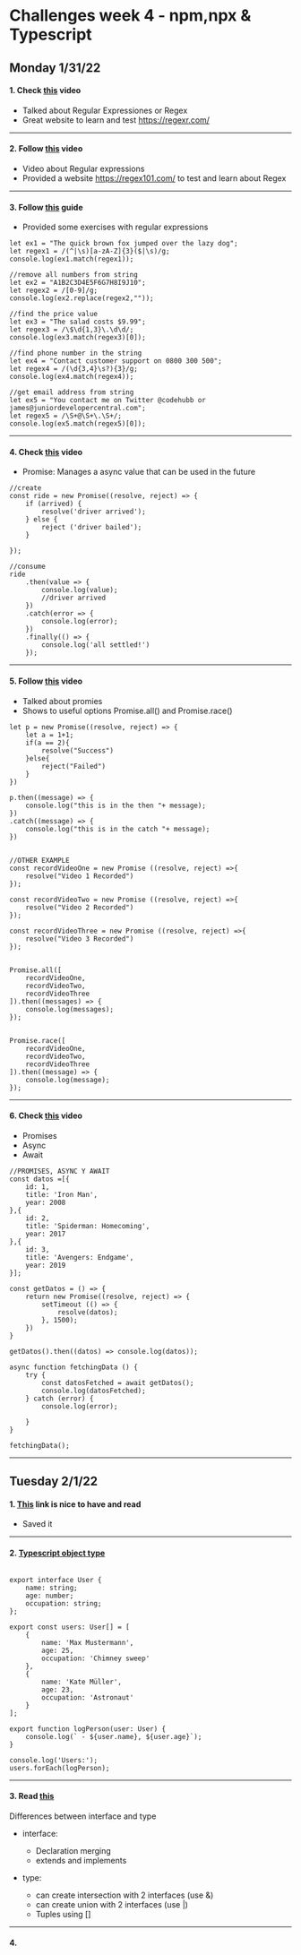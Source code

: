 # Challenges week 4 - npm,npx & Typescript


## Monday 1/31/22

#### 1. Check [this](https://www.youtube.com/watch?v=sXQxhojSdZM) video
* Talked about Regular Expressiones or Regex
* Great website to learn and test https://regexr.com/

***
#### 2. Follow [this](https://www.youtube.com/watch?v=909NfO1St0A) video
* Video about Regular expressions
* Provided a website https://regex101.com/ to test and learn about Regex

***
#### 3. Follow [this](https://dev.to/codebubb/javascript-regex-exercises-01-5078) guide
* Provided some exercises with regular expressions
```
let ex1 = "The quick brown fox jumped over the lazy dog";
let regex1 = /(^|\s)[a-zA-Z]{3}($|\s)/g;
console.log(ex1.match(regex1));

//remove all numbers from string
let ex2 = "A1B2C3D4E5F6G7H8I9J10";
let regex2 = /[0-9]/g;
console.log(ex2.replace(regex2,""));

//find the price value
let ex3 = "The salad costs $9.99";
let regex3 = /\$\d{1,3}\.\d\d/;
console.log(ex3.match(regex3)[0]);

//find phone number in the string
let ex4 = "Contact customer support on 0800 300 500";
let regex4 = /(\d{3,4}\s?){3}/g;
console.log(ex4.match(regex4));

//get email address from string
let ex5 = "You contact me on Twitter @codehubb or james@juniordevelopercentral.com";
let regex5 = /\S+@\S+\.\S+/;
console.log(ex5.match(regex5)[0]);
```

***
#### 4. Check [this](https://www.youtube.com/watch?v=RvYYCGs45L4) video
* Promise: Manages a async value that can be used in the future
```
//create
const ride = new Promise((resolve, reject) => {
    if (arrived) {
        resolve('driver arrived');
    } else {
        reject ('driver bailed');
    }

});

//consume
ride
    .then(value => {
        console.log(value);
        //driver arrived
    })
    .catch(error => {
        console.log(error);
    })
    .finally(() => {
        console.log('all settled!')
    });
```

***
#### 5. Follow [this](https://www.youtube.com/watch?v=DHvZLI7Db8E) video
* Talked about promies
* Shows to useful options Promise.all() and Promise.race()

```
let p = new Promise((resolve, reject) => {
    let a = 1+1;
    if(a == 2){
        resolve("Success")
    }else{
        reject("Failed")
    }
})

p.then((message) => {
    console.log("this is in the then "+ message);
})
.catch((message) => {
    console.log("this is in the catch "+ message);
})
```

```

//OTHER EXAMPLE
const recordVideoOne = new Promise ((resolve, reject) =>{
    resolve("Video 1 Recorded")
});

const recordVideoTwo = new Promise ((resolve, reject) =>{
    resolve("Video 2 Recorded")
});

const recordVideoThree = new Promise ((resolve, reject) =>{
    resolve("Video 3 Recorded")
});


Promise.all([
    recordVideoOne,
    recordVideoTwo,
    recordVideoThree
]).then((messages) => {
    console.log(messages);
});


Promise.race([
    recordVideoOne,
    recordVideoTwo,
    recordVideoThree
]).then((message) => {
    console.log(message);
});

```


***
#### 6. Check [this](https://www.youtube.com/watch?v=rKK1q7nFt7M) video
* Promises
* Async
* Await

```
//PROMISES, ASYNC Y AWAIT
const datos =[{
    id: 1,
    title: 'Iron Man',
    year: 2008
},{
    id: 2,
    title: 'Spiderman: Homecoming',
    year: 2017
},{
    id: 3,
    title: 'Avengers: Endgame',
    year: 2019
}];

const getDatos = () => {
    return new Promise((resolve, reject) => {
        setTimeout (() => {
            resolve(datos);
        }, 1500);
    })
}

getDatos().then((datos) => console.log(datos));

async function fetchingData () {
    try {
        const datosFetched = await getDatos();
        console.log(datosFetched);
    } catch (error) {
        console.log(error);
        
    }
}

fetchingData();
```

***

## Tuesday 2/1/22

#### 1. [This](https://www.typescriptlang.org/docs/handbook/intro.html) link is nice to have and read
* Saved it



***
#### 2. [Typescript object type](https://typescript-exercises.github.io/#exercise=1)

```

export interface User {
    name: string;
    age: number;
    occupation: string;
};

export const users: User[] = [
    {
        name: 'Max Mustermann',
        age: 25,
        occupation: 'Chimney sweep'
    },
    {
        name: 'Kate Müller',
        age: 23,
        occupation: 'Astronaut'
    }
];

export function logPerson(user: User) {
    console.log(` - ${user.name}, ${user.age}`);
}

console.log('Users:');
users.forEach(logPerson);

```

***
#### 3. Read [this](https://blog.logrocket.com/types-vs-interfaces-in-typescript/)
Differences between interface and type
* interface:
    * Declaration merging
    * extends and implements

* type:
    * can create intersection with 2 interfaces (use &)
    * can create union with 2 interfaces (use |)
    * Tuples using []


***
#### 4. 


